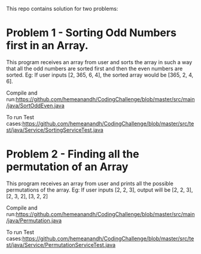 This repo contains solution for two problems:

# Problem 1 - Sorting Odd Numbers first in an Array.
This program receives an array from user and sorts the array in such a way that all the odd numbers are sorted first and then the even numbers are sorted.
Eg: If user inputs [2, 365, 6, 4], the sorted array would be [365, 2, 4, 6].

Compile and run:https://github.com/hemeanandh/CodingChallenge/blob/master/src/main/java/SortOddEven.java

To run Test cases:https://github.com/hemeanandh/CodingChallenge/blob/master/src/test/java/Service/SortingServiceTest.java

# Problem 2 - Finding all the permutation of an Array
This program receives an array from user and prints all the possible permutations of the array.
Eg: If user inputs [2, 2, 3], output will be [2, 2, 3], [2, 3, 2], [3, 2, 2]

Compile and run:https://github.com/hemeanandh/CodingChallenge/blob/master/src/main/java/Permutation.java

To run Test cases:https://github.com/hemeanandh/CodingChallenge/blob/master/src/test/java/Service/PermutationServiceTest.java
